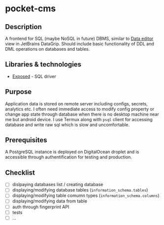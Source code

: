 # pocket-cms


## Description
A frontend for SQL (maybe NoSQL in future) DBMS, similar to [Data editor](https://www.jetbrains.com/help/datagrip/table-editor.html#) view in JetBrains DataGrip. Should include basic functionality of DDL and DML operations on databases and tables.


## Libraries & technologies

- [Exposed](https://github.com/JetBrains/Exposed) - SQL driver


## Purpose
Application data is stored on remote server including configs, secrets, analytics etc. I often need immediate access to modify config property or change app state through database when there is no desktop machine near me but android device. I use Termux along with `psql` client for accessing database and write raw sql which is slow and uncomfortable.
## Prerequisites

A PostgreSQL instance is deployed on DigitalOcean droplet and is accessible through authentification for testing and production.


## Checklist

- [ ] dislpaying databases list / creating database
- [ ] displaying/modifying database tables (`information_schema.tables`)
- [ ] displaying/modifying table comumn types (`information_schema.columns`)
- [ ] displaying/modifying data from table
- [ ] auth through fingerprint API
- [ ] tests
- [ ] ...
